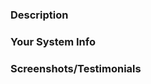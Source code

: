 ### Description



### Your System Info

<!-- *Optional -->

### Screenshots/Testimonials

<!-- *Optional -->
